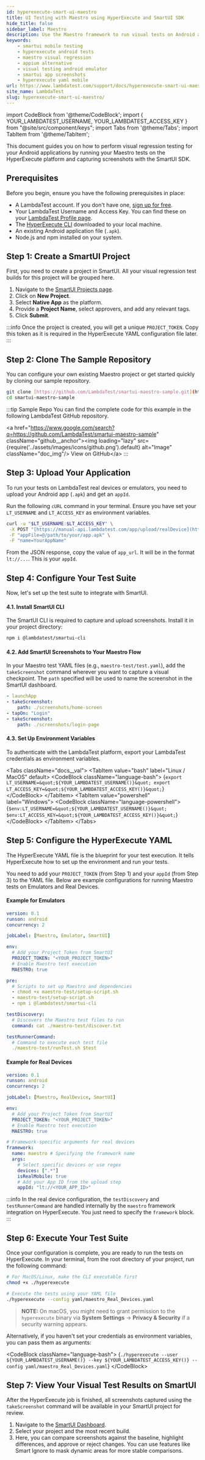 ```yaml
---
id: hyperexecute-smart-ui-maestro
title: UI Testing with Maestro using HyperExecute and SmartUI SDK
hide_title: false
sidebar_label: Maestro
description: Use the Maestro framework to run visual tests on Android apps via HyperExecute and SmartUI. Capture screenshots for visual comparison in mobile test automation.
keywords:
    - smartui mobile testing
    - hyperexecute android tests
    - maestro visual regression
    - appium alternative
    - visual testing android emulator
    - smartui app screenshots
    - hyperexecute yaml mobile
url: https://www.lambdatest.com/support/docs/hyperexecute-smart-ui-maestro/
site_name: LambdaTest
slug: hyperexecute-smart-ui-maestro/
---
```


import CodeBlock from '@theme/CodeBlock';
import { YOUR_LAMBDATEST_USERNAME, YOUR_LAMBDATEST_ACCESS_KEY } from "@site/src/component/keys";
import Tabs from '@theme/Tabs';
import TabItem from '@theme/TabItem';

<script type="application/ld+json"
      dangerouslySetInnerHTML={{ __html: JSON.stringify({
       "@context": "https://schema.org",
       "@type": "BreadcrumbList",
       "itemListElement": [{
         "@type": "ListItem",
         "position": 1,
         "name": "LambdaTest",
         "item": "https://www.lambdatest.com"
       },{
         "@type": "ListItem",
         "position": 2,
         "name": "Support",
         "item": "https://www.lambdatest.com/support/docs/"
       },{
         "@type": "ListItem",
         "position": 3,
         "name": "UI Testing with Maestro",
         "item": "https://www.lambdatest.com/support/docs/hyperexecute-smart-ui-maestro/"
       }]
     })
   }}
></script>

This document guides you on how to perform visual regression testing for your Android applications by running your Maestro tests on the HyperExecute platform and capturing screenshots with the SmartUI SDK.

## Prerequisites

Before you begin, ensure you have the following prerequisites in place:

* A LambdaTest account. If you don't have one, [sign up for free](https://accounts.lambdatest.com/register).
* Your LambdaTest Username and Access Key. You can find these on your [LambdaTest Profile page](https://accounts.lambdatest.com/detail/profile).
* The [HyperExecute CLI](/support/docs/hyperexecute-cli-run-tests-on-hyperexecute-grid/) downloaded to your local machine.
* An existing Android application file (`.apk`).
* Node.js and npm installed on your system.

## Step 1: Create a SmartUI Project

First, you need to create a project in SmartUI. All your visual regression test builds for this project will be grouped here.

1.  Navigate to the [SmartUI Projects page](https://smartui.lambdatest.com/).
2.  Click on **New Project**.
3.  Select **Native App** as the platform.
4.  Provide a **Project Name**, select approvers, and add any relevant tags.
5.  Click **Submit**.

:::info
Once the project is created, you will get a unique `PROJECT_TOKEN`. Copy this token as it is required in the HyperExecute YAML configuration file later.
:::

## Step 2: Clone The Sample Repository

You can configure your own existing Maestro project or get started quickly by cloning our sample repository.

```bash
git clone [https://github.com/LambdaTest/smartui-maestro-sample.git](https://github.com/LambdaTest/smartui-maestro-sample.git)
cd smartui-maestro-sample
````

:::tip Sample Repo
You can find the complete code for this example in the following LambdaTest GitHub repository.

\<a href="https://www.google.com/search?q=https://github.com/LambdaTest/smartui-maestro-sample" className="github\_\_anchor"\>\<img loading="lazy" src={require('../assets/images/icons/github.png').default} alt="Image" className="doc\_img"/\> View on GitHub\</a\>
:::

## Step 3: Upload Your Application

To run your tests on LambdaTest real devices or emulators, you need to upload your Android app (`.apk`) and get an `appId`.

Run the following `cURL` command in your terminal. Ensure you have set your `LT_USERNAME` and `LT_ACCESS_KEY` as environment variables.

```bash
curl -u "$LT_USERNAME:$LT_ACCESS_KEY" \
 -X POST "[https://manual-api.lambdatest.com/app/upload/realDevice](https://manual-api.lambdatest.com/app/upload/realDevice)" \
 -F "appFile=@/path/to/your/app.apk" \
 -F "name=YourAppName"
```

From the JSON response, copy the value of `app_url`. It will be in the format `lt://...`. This is your `appId`.

## Step 4: Configure Your Test Suite

Now, let's set up the test suite to integrate with SmartUI.

#### 4.1. Install SmartUI CLI

The SmartUI CLI is required to capture and upload screenshots. Install it in your project directory:

```bash
npm i @lambdatest/smartui-cli
```

#### 4.2. Add SmartUI Screenshots to Your Maestro Flow

In your Maestro test YAML files (e.g., `maestro-test/test.yaml`), add the `takeScreenshot` command wherever you want to capture a visual checkpoint. The `path` specified will be used to name the screenshot in the SmartUI dashboard.

```yaml
- launchApp
- takeScreenshot:
    path: ./screenshots/home-screen
- tapOn: "Login"
- takeScreenshot:
    path: ./screenshots/login-page
```

#### 4.3. Set Up Environment Variables

To authenticate with the LambdaTest platform, export your LambdaTest credentials as environment variables.

\<Tabs className="docs\_\_val"\>
\<TabItem value="bash" label="Linux / MacOS" default\>
\<CodeBlock className="language-bash"\>
{`export LT_USERNAME=&quot;${YOUR_LAMBDATEST_USERNAME()}&quot; export LT_ACCESS_KEY=&quot;${YOUR_LAMBDATEST_ACCESS_KEY()}&quot;`}
\</CodeBlock\>
\</TabItem\>
\<TabItem value="powershell" label="Windows"\>
\<CodeBlock className="language-powershell"\>
{`$env:LT_USERNAME=&quot;${YOUR_LAMBDATEST_USERNAME()}&quot; $env:LT_ACCESS_KEY=&quot;${YOUR_LAMBDATEST_ACCESS_KEY()}&quot;`}
\</CodeBlock\>
\</TabItem\>
\</Tabs\>

## Step 5: Configure the HyperExecute YAML

The HyperExecute YAML file is the blueprint for your test execution. It tells HyperExecute how to set up the environment and run your tests.

You need to add your `PROJECT_TOKEN` (from Step 1) and your `appId` (from Step 3) to the YAML file. Below are example configurations for running Maestro tests on Emulators and Real Devices.

#### Example for Emulators

```yaml
version: 0.1
runson: android
concurrency: 2

jobLabel: [Maestro, Emulator, SmartUI]

env:
  # Add your Project Token from SmartUI
  PROJECT_TOKEN: "<YOUR_PROJECT_TOKEN>"
  # Enable Maestro test execution
  MAESTRO: true

pre:
  # Scripts to set up Maestro and dependencies
  - chmod +x maestro-test/setup-script.sh
  - maestro-test/setup-script.sh
  - npm i @lambdatest/smartui-cli

testDiscovery:
  # Discovers the Maestro test files to run
  command: cat ./maestro-test/discover.txt

testRunnerCommand:
  # Command to execute each test file
  ./maestro-test/runTest.sh $test
```

#### Example for Real Devices

```yaml
version: 0.1
runson: android
concurrency: 2

jobLabel: [Maestro, RealDevice, SmartUI]

env:
  # Add your Project Token from SmartUI
  PROJECT_TOKEN: "<YOUR_PROJECT_TOKEN>"
  # Enable Maestro test execution
  MAESTRO: true

# Framework-specific arguments for real devices
framework:
  name: maestro # Specifying the framework name
  args:
    # Select specific devices or use regex
    devices: [".*"]
    isRealMobile: true
    # Add your App ID from the upload step
    appId: "lt://<YOUR_APP_ID>"
```

:::info
In the real device configuration, the `testDiscovery` and `testRunnerCommand` are handled internally by the `maestro` framework integration on HyperExecute. You just need to specify the `framework` block.
:::

## Step 6: Execute Your Test Suite

Once your configuration is complete, you are ready to run the tests on HyperExecute. In your terminal, from the root directory of your project, run the following command:

```bash
# For MacOS/Linux, make the CLI executable first
chmod +x ./hyperexecute

# Execute the tests using your YAML file
./hyperexecute --config yaml/maestro_Real_Devices.yaml
```

> **NOTE:** On macOS, you might need to grant permission to the `hyperexecute` binary via **System Settings** → **Privacy & Security** if a security warning appears.

Alternatively, if you haven't set your credentials as environment variables, you can pass them as arguments:

\<CodeBlock className="language-bash"\>
{`./hyperexecute --user ${YOUR_LAMBDATEST_USERNAME()} --key ${YOUR_LAMBDATEST_ACCESS_KEY()} --config yaml/maestro_Real_Devices.yaml`}
\</CodeBlock\>

## Step 7: View Your Visual Test Results on SmartUI

After the HyperExecute job is finished, all screenshots captured using the `takeScreenshot` command will be available in your SmartUI project for review.

1.  Navigate to the [SmartUI Dashboard](https://smartui.lambdatest.com/).
2.  Select your project and the most recent build.
3.  Here, you can compare screenshots against the baseline, highlight differences, and approve or reject changes. You can use features like Smart Ignore to mask dynamic areas for more stable comparisons.

```
